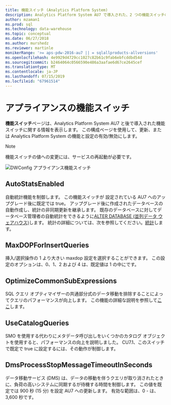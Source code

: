 ```yaml
---
title: 機能スイッチ (Analytics Platform System)
description: Analytics Platform System AU7 で導入された、2 つの機能スイッチの詳細情報を表示します。
author: mzaman1
ms.prod: sql
ms.technology: data-warehouse
ms.topic: conceptual
ms.date: 06/27/2018
ms.author: murshedz
ms.reviewer: martinle
monikerRange: '>= aps-pdw-2016-au7 || = sqlallproducts-allversions'
ms.openlocfilehash: 4e9929d4729cc1027c82b61c9fab6ebfcddbd54d
ms.sourcegitcommit: b2464064c0566590e486a3aafae6d67ce2645cef
ms.translationtype: MT
ms.contentlocale: ja-JP
ms.lasthandoff: 07/15/2019
ms.locfileid: "67961514"
---
```

# <a name="appliance-feature-switches"></a>アプライアンスの機能スイッチ

**機能スイッチ**ページは、Analytics Platform System AU7 と後で導入された機能スイッチに関する情報を表示します。 この構成ページを使用して、更新、または Analytics Platform System の機能と設定の有効/無効にします。

> [!NOTE]
> 機能スイッチの値への変更には、サービスの再起動が必要です。

![DWConfig アプライアンス機能スイッチ](media/feature-switch/SQL_Server_PDW_DWConfig_feature_switch.png "DWConfig アプライアンス機能の切り替え")

## <a name="autostatsenabled"></a>AutoStatsEnabled

自動統計機能を制御します。 この機能スイッチが 設定されている AU7 へのアップグレード後に既定では true。 アップグレード後に作成されたデータベースの自動作成し、統計の非同期更新を継承します。 既存のデータベースに対してデータベース管理者の自動統計をできるように[ALTER DATABASE (並列データ ウェアハウス)](../t-sql/statements/alter-database-transact-sql.md?tabs=sqlpdw)します。 統計の詳細については、次を参照してください。[統計](../relational-databases/statistics/statistics.md)します。

## <a name="maxdopforinsertqueries"></a>MaxDOPForInsertQueries

挿入/選択操作の 1 より大きい maxdop 設定を選択することができます。 この設定のオプションは、0、1、2 および 4 は、既定値は 1 の中にです。

## <a name="optimizecommonsubexpressions"></a>OptimizeCommonSubExpressions

SQL クエリ オプティマイザーの共通部分式のデータ移動を排除することによってクエリのパフォーマンスが向上します。 この機能の詳細な説明を参照して[ここ](common-sub-expression-elimination.md)します。

## <a name="usecatalogqueries"></a>UseCatalogQueries

SMO を使用する代わりにメタデータ呼び出しをいくつかのカタログ オブジェクトを使用すると、パフォーマンスの向上を説明しました。 CU7.1、このスイッチで既定で true に設定するには、その動作が制御します。

## <a name="dmsprocessstopmessagetimeoutinseconds"></a>DmsProcessStopMessageTimeoutInSeconds

データ移動サービス (DMS) は、データの移動を伴うクエリが取り消されたときに、負荷の高いシステムに同期するが待機する時間を制御します。 この値を既定では 900 秒 (15 分) を設定 AU7 への更新します。 有効な範囲は、0 - は、3,600 秒です。
